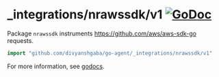 # _integrations/nrawssdk/v1 [![GoDoc](https://godoc.org/github.com/divyanshgaba/go-agent/_integrations/nrawssdk/v1?status.svg)](https://godoc.org/github.com/divyanshgaba/go-agent/_integrations/nrawssdk/v1)

Package `nrawssdk` instruments https://github.com/aws/aws-sdk-go requests.

```go
import "github.com/divyanshgaba/go-agent/_integrations/nrawssdk/v1"
```

For more information, see
[godocs](https://godoc.org/github.com/divyanshgaba/go-agent/_integrations/nrawssdk/v1).
